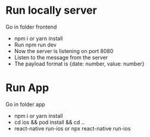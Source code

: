 # Run locally server
Go in folder frontend
- npm i or yarn install 
- Run npm run dev
- Now the server is listening on port 8080
- Listen to the message from the server
- The payload format is {date: number, value: number}

# Run App
Go in folder app

- npm i or yarn install 
- cd ios && pod install && cd ..
- react-native run-ios or npx react-native run-ios
